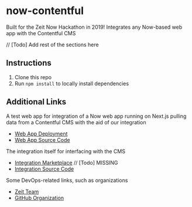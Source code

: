 # now-contentful
Built for the Zeit Now Hackathon in 2019! Integrates any Now-based web app with the Contentful CMS

// [Todo] Add rest of the sections here

## Instructions
1. Clone this repo
2. Run `npm install` to locally install dependencies

## Additional Links
A test web app for integration of a Now web app running on Next.js pulling data from a Contentful CMS with the aid of our integration
* [Web App Deployment](https://now-contentful-test.pho-grammers.now.sh/)
* [Web App Source Code](https://github.com/pho-grammers/now-contentful-test/)

The integration itself for interfacing with the CMS
* [Integration Marketplace]() // [Todo] MISSING
* [Integration Source Code](https://github.com/pho-grammers/now-contentful/)

Some DevOps-related links, such as organizations
* [Zeit Team](https://zeit.co/pho-grammers/)
* [GitHub Organization](https://github.com/orgs/pho-grammers/)
